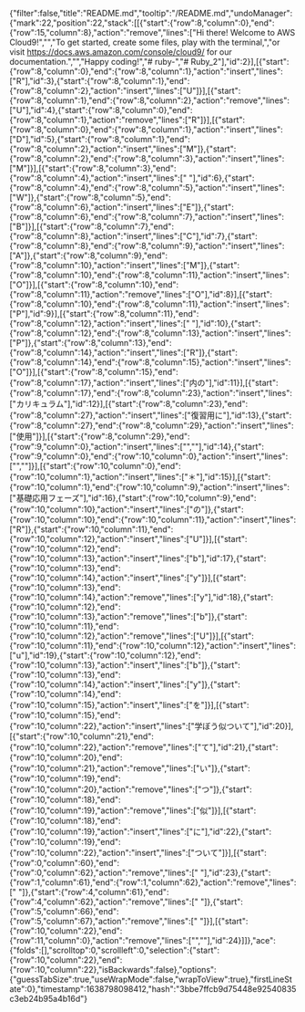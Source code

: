 {"filter":false,"title":"README.md","tooltip":"/README.md","undoManager":{"mark":22,"position":22,"stack":[[{"start":{"row":8,"column":0},"end":{"row":15,"column":8},"action":"remove","lines":["Hi there! Welcome to AWS Cloud9!","","To get started, create some files, play with the terminal,","or visit https://docs.aws.amazon.com/console/cloud9/ for our documentation.","","Happy coding!","# ruby-","# Ruby_2"],"id":2}],[{"start":{"row":8,"column":0},"end":{"row":8,"column":1},"action":"insert","lines":["R"],"id":3},{"start":{"row":8,"column":1},"end":{"row":8,"column":2},"action":"insert","lines":["U"]}],[{"start":{"row":8,"column":1},"end":{"row":8,"column":2},"action":"remove","lines":["U"],"id":4},{"start":{"row":8,"column":0},"end":{"row":8,"column":1},"action":"remove","lines":["R"]}],[{"start":{"row":8,"column":0},"end":{"row":8,"column":1},"action":"insert","lines":["D"],"id":5},{"start":{"row":8,"column":1},"end":{"row":8,"column":2},"action":"insert","lines":["M"]},{"start":{"row":8,"column":2},"end":{"row":8,"column":3},"action":"insert","lines":["M"]}],[{"start":{"row":8,"column":3},"end":{"row":8,"column":4},"action":"insert","lines":[" "],"id":6},{"start":{"row":8,"column":4},"end":{"row":8,"column":5},"action":"insert","lines":["W"]},{"start":{"row":8,"column":5},"end":{"row":8,"column":6},"action":"insert","lines":["E"]},{"start":{"row":8,"column":6},"end":{"row":8,"column":7},"action":"insert","lines":["B"]}],[{"start":{"row":8,"column":7},"end":{"row":8,"column":8},"action":"insert","lines":["C"],"id":7},{"start":{"row":8,"column":8},"end":{"row":8,"column":9},"action":"insert","lines":["A"]},{"start":{"row":8,"column":9},"end":{"row":8,"column":10},"action":"insert","lines":["M"]},{"start":{"row":8,"column":10},"end":{"row":8,"column":11},"action":"insert","lines":["O"]}],[{"start":{"row":8,"column":10},"end":{"row":8,"column":11},"action":"remove","lines":["O"],"id":8}],[{"start":{"row":8,"column":10},"end":{"row":8,"column":11},"action":"insert","lines":["P"],"id":9}],[{"start":{"row":8,"column":11},"end":{"row":8,"column":12},"action":"insert","lines":[" "],"id":10},{"start":{"row":8,"column":12},"end":{"row":8,"column":13},"action":"insert","lines":["P"]},{"start":{"row":8,"column":13},"end":{"row":8,"column":14},"action":"insert","lines":["R"]},{"start":{"row":8,"column":14},"end":{"row":8,"column":15},"action":"insert","lines":["O"]}],[{"start":{"row":8,"column":15},"end":{"row":8,"column":17},"action":"insert","lines":["内の"],"id":11}],[{"start":{"row":8,"column":17},"end":{"row":8,"column":23},"action":"insert","lines":["カリキュラム"],"id":12}],[{"start":{"row":8,"column":23},"end":{"row":8,"column":27},"action":"insert","lines":["復習用に"],"id":13},{"start":{"row":8,"column":27},"end":{"row":8,"column":29},"action":"insert","lines":["使用"]}],[{"start":{"row":8,"column":29},"end":{"row":9,"column":0},"action":"insert","lines":["",""],"id":14},{"start":{"row":9,"column":0},"end":{"row":10,"column":0},"action":"insert","lines":["",""]}],[{"start":{"row":10,"column":0},"end":{"row":10,"column":1},"action":"insert","lines":["＊"],"id":15}],[{"start":{"row":10,"column":1},"end":{"row":10,"column":9},"action":"insert","lines":["基礎応用フェーズ"],"id":16},{"start":{"row":10,"column":9},"end":{"row":10,"column":10},"action":"insert","lines":["の"]},{"start":{"row":10,"column":10},"end":{"row":10,"column":11},"action":"insert","lines":["R"]},{"start":{"row":10,"column":11},"end":{"row":10,"column":12},"action":"insert","lines":["U"]}],[{"start":{"row":10,"column":12},"end":{"row":10,"column":13},"action":"insert","lines":["b"],"id":17},{"start":{"row":10,"column":13},"end":{"row":10,"column":14},"action":"insert","lines":["y"]}],[{"start":{"row":10,"column":13},"end":{"row":10,"column":14},"action":"remove","lines":["y"],"id":18},{"start":{"row":10,"column":12},"end":{"row":10,"column":13},"action":"remove","lines":["b"]},{"start":{"row":10,"column":11},"end":{"row":10,"column":12},"action":"remove","lines":["U"]}],[{"start":{"row":10,"column":11},"end":{"row":10,"column":12},"action":"insert","lines":["u"],"id":19},{"start":{"row":10,"column":12},"end":{"row":10,"column":13},"action":"insert","lines":["b"]},{"start":{"row":10,"column":13},"end":{"row":10,"column":14},"action":"insert","lines":["y"]},{"start":{"row":10,"column":14},"end":{"row":10,"column":15},"action":"insert","lines":["を"]}],[{"start":{"row":10,"column":15},"end":{"row":10,"column":22},"action":"insert","lines":["学ぼう似ついて"],"id":20}],[{"start":{"row":10,"column":21},"end":{"row":10,"column":22},"action":"remove","lines":["て"],"id":21},{"start":{"row":10,"column":20},"end":{"row":10,"column":21},"action":"remove","lines":["い"]},{"start":{"row":10,"column":19},"end":{"row":10,"column":20},"action":"remove","lines":["つ"]},{"start":{"row":10,"column":18},"end":{"row":10,"column":19},"action":"remove","lines":["似"]}],[{"start":{"row":10,"column":18},"end":{"row":10,"column":19},"action":"insert","lines":["に"],"id":22},{"start":{"row":10,"column":19},"end":{"row":10,"column":22},"action":"insert","lines":["ついて"]}],[{"start":{"row":0,"column":60},"end":{"row":0,"column":62},"action":"remove","lines":["  "],"id":23},{"start":{"row":1,"column":61},"end":{"row":1,"column":62},"action":"remove","lines":[" "]},{"start":{"row":4,"column":61},"end":{"row":4,"column":62},"action":"remove","lines":[" "]},{"start":{"row":5,"column":66},"end":{"row":5,"column":67},"action":"remove","lines":[" "]}],[{"start":{"row":10,"column":22},"end":{"row":11,"column":0},"action":"remove","lines":["",""],"id":24}]]},"ace":{"folds":[],"scrolltop":0,"scrollleft":0,"selection":{"start":{"row":10,"column":22},"end":{"row":10,"column":22},"isBackwards":false},"options":{"guessTabSize":true,"useWrapMode":false,"wrapToView":true},"firstLineState":0},"timestamp":1638798098412,"hash":"3bbe7ffcb9d75448e92540835c3eb24b95a4b16d"}